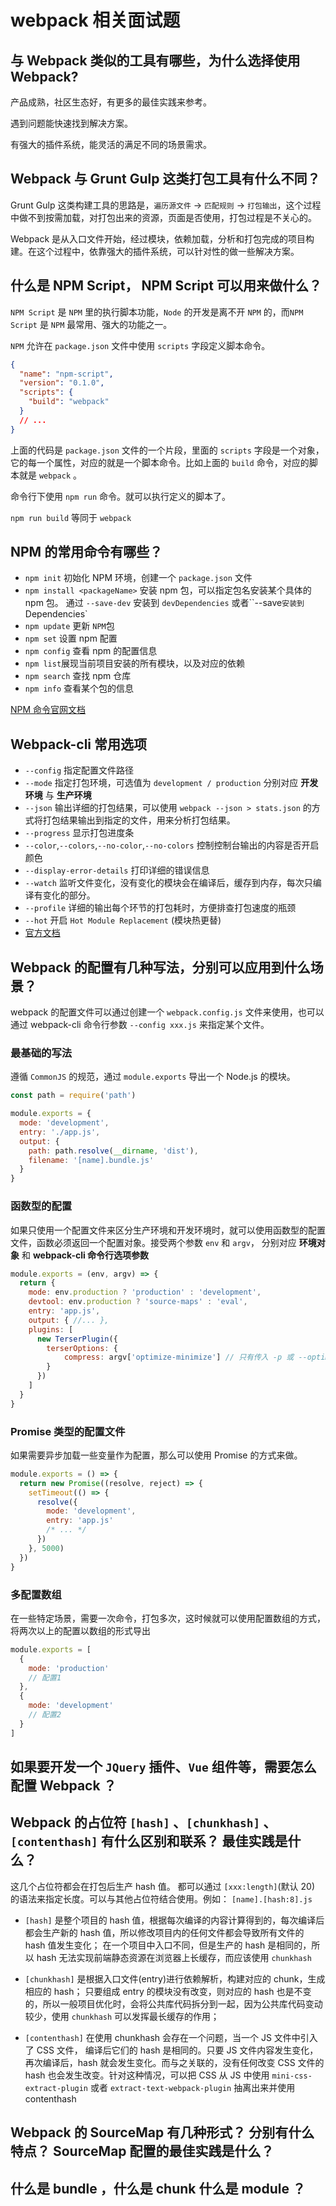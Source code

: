 # webpack 相关面试题

## 与 Webpack 类似的工具有哪些，为什么选择使用 Webpack?

产品成熟，社区生态好，有更多的最佳实践来参考。

遇到问题能快速找到解决方案。

有强大的插件系统，能灵活的满足不同的场景需求。

## Webpack 与 Grunt Gulp 这类打包工具有什么不同？

Grunt Gulp 这类构建工具的思路是，`遍历源文件` -> `匹配规则` -> `打包输出`，这个过程中做不到按需加载，对打包出来的资源，页面是否使用，打包过程是不关心的。

Webpack 是从入口文件开始，经过模块，依赖加载，分析和打包完成的项目构建。在这个过程中，依靠强大的插件系统，可以针对性的做一些解决方案。

## 什么是 NPM Script， NPM Script 可以用来做什么？

`NPM Script` 是 `NPM` 里的执行脚本功能，`Node` 的开发是离不开 `NPM` 的，而`NPM Script` 是 `NPM` 最常用、强大的功能之一。

`NPM` 允许在 `package.json` 文件中使用 `scripts` 字段定义脚本命令。

```json
{
  "name": "npm-script",
  "version": "0.1.0",
  "scripts": {
    "build": "webpack"
  }
  // ...
}
```

上面的代码是 `package.json` 文件的一个片段，里面的 `scripts` 字段是一个对象，它的每一个属性，对应的就是一个脚本命令。比如上面的 `build` 命令，对应的脚本就是 `webpack` 。

命令行下使用 `npm run` 命令。就可以执行定义的脚本了。

`npm run build` 等同于 `webpack`

## NPM 的常用命令有哪些？

- `npm init` 初始化 NPM 环境，创建一个 `package.json` 文件
- `npm install <packageName>` 安装 npm 包，可以指定包名安装某个具体的 npm 包。 通过 `--save-dev` 安装到 `devDependencies` 或者``--save`安装到`Dependencies`
- `npm update` 更新 `NPM`包
- `npm set` 设置 npm 配置
- `npm config` 查看 npm 的配置信息
- `npm list`展现当前项目安装的所有模块，以及对应的依赖
- `npm search` 查找 npm 仓库
- `npm info` 查看某个包的信息

[NPM 命令官网文档](https://docs.npmjs.com/cli-documentation/)

## Webpack-cli 常用选项

- `--config` 指定配置文件路径
- `--mode` 指定打包环境，可选值为 `development / production` 分别对应 **开发环境** 与 **生产环境**
- `--json` 输出详细的打包结果，可以使用 `webpack --json > stats.json` 的方式将打包结果输出到指定的文件，用来分析打包结果。
- `--progress` 显示打包进度条
- `--color`,`--colors`,`--no-color`,`--no-colors` 控制控制台输出的内容是否开启颜色
- `--display-error-details` 打印详细的错误信息
- `--watch` 监听文件变化，没有变化的模块会在编译后，缓存到内存，每次只编译有变化的部分。
- `--profile` 详细的输出每个环节的打包耗时，方便排查打包速度的瓶颈
- `--hot` 开启 `Hot Module Replacement` (模块热更替)
- [官方文档](https://webpack.js.org/api/cli/)

## Webpack 的配置有几种写法，分别可以应用到什么场景？

webpack 的配置文件可以通过创建一个 `webpack.config.js` 文件来使用，也可以通过 webpack-cli 命令行参数 `--config xxx.js` 来指定某个文件。

### 最基础的写法

遵循 `CommonJS` 的规范，通过 `module.exports` 导出一个 Node.js 的模块。

```js
const path = require('path')

module.exports = {
  mode: 'development',
  entry: './app.js',
  output: {
    path: path.resolve(__dirname, 'dist'),
    filename: '[name].bundle.js'
  }
}
```

### 函数型的配置

如果只使用一个配置文件来区分生产环境和开发环境时，就可以使用函数型的配置文件，函数必须返回一个配置对象。接受两个参数 `env` 和 `argv`，
分别对应 **环境对象** 和 **webpack-cli 命令行选项参数**

```js
module.exports = (env, argv) => {
  return {
    mode: env.production ? 'production' : 'development',
    devtool: env.production ? 'source-maps' : 'eval',
    entry: 'app.js',
    output: { //... },
    plugins: [
      new TerserPlugin({
        terserOptions: {
            compress: argv['optimize-minimize'] // 只有传入 -p 或 --optimize-minimize
        }
      })
    ]
  }
}
```

### Promise 类型的配置文件

如果需要异步加载一些变量作为配置，那么可以使用 Promise 的方式来做。

```js
module.exports = () => {
  return new Promise((resolve, reject) => {
    setTimeout(() => {
      resolve({
        mode: 'development',
        entry: 'app.js'
        /* ... */
      })
    }, 5000)
  })
}
```

### 多配置数组

在一些特定场景，需要一次命令，打包多次，这时候就可以使用配置数组的方式，将两次以上的配置以数组的形式导出

```js
module.exports = [
  {
    mode: 'production'
    // 配置1
  },
  {
    mode: 'development'
    // 配置2
  }
]
```

## 如果要开发一个 `JQuery` 插件、`Vue` 组件等，需要怎么配置 Webpack ？

## Webpack 的占位符 `[hash]` 、`[chunkhash]` 、 `[contenthash]` 有什么区别和联系？ 最佳实践是什么？

这几个占位符都会在打包后生产 hash 值。 都可以通过 `[xxx:length]`(默认 20) 的语法来指定长度。可以与其他占位符结合使用。例如： `[name].[hash:8].js`

- `[hash]` 是整个项目的 hash 值，根据每次编译的内容计算得到的，每次编译后都会生产新的 hash 值，所以修改项目内的任何文件都会导致所有文件的 hash 值发生变化；
  在一个项目中入口不同，但是生产的 hash 是相同的，所以 hash 无法实现前端静态资源在浏览器上长缓存，而应该使用 `chunkhash`

- `[chunkhash]` 是根据入口文件(entry)进行依赖解析，构建对应的 chunk，生成相应的 hash； 只要组成 entry 的模块没有改变，则对应的 hash 也是不变的，所以一般项目优化时，会将公共库代码拆分到一起，因为公共库代码变动较少，使用 `chunkhash` 可以发挥最长缓存的作用；

- `[contenthash]` 在使用 chunkhash 会存在一个问题，当一个 JS 文件中引入了 CSS 文件， 编译后它们的 hash 是相同的。只要 JS 文件内容发生变化，再次编译后，hash 就会发生变化。而与之关联的，没有任何改变 CSS 文件的 hash 也会发生改变。针对这种情况，可以把 CSS 从 JS 中使用 `mini-css-extract-plugin` 或者 `extract-text-webpack-plugin` 抽离出来并使用 contenthash

## Webpack 的 SourceMap 有几种形式？ 分别有什么特点？ SourceMap 配置的最佳实践是什么？

## 什么是 bundle ，什么是 chunk 什么是 module ？
